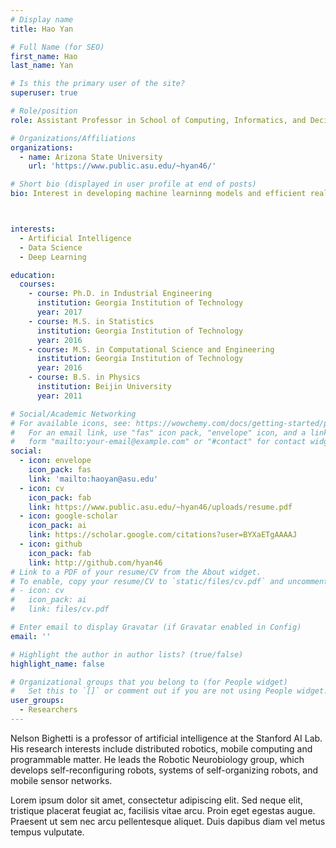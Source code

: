 ```yaml
---
# Display name
title: Hao Yan

# Full Name (for SEO)
first_name: Hao
last_name: Yan

# Is this the primary user of the site?
superuser: true

# Role/position
role: Assistant Professor in School of Computing, Informatics, and Decision Systems Engineering

# Organizations/Affiliations
organizations:
  - name: Arizona State University
    url: 'https://www.public.asu.edu/~hyan46/'

# Short bio (displayed in user profile at end of posts)
bio: Interest in developing machine learninng models and efficient real-time large-scale optimization algorithms for high-dimensional data (i.e., Images, profiles, signals) in different industrial systems and spatio-temporal systems for anomaly detection and system modeling



interests:
  - Artificial Intelligence
  - Data Science
  - Deep Learning

education:
  courses:
    - course: Ph.D. in Industrial Engineering
      institution: Georgia Institution of Technology
      year: 2017
    - course: M.S. in Statistics
      institution: Georgia Institution of Technology
      year: 2016
    - course: M.S. in Computational Science and Engineering
      institution: Georgia Institution of Technology
      year: 2016
    - course: B.S. in Physics
      institution: Beijin University
      year: 2011

# Social/Academic Networking
# For available icons, see: https://wowchemy.com/docs/getting-started/page-builder/#icons
#   For an email link, use "fas" icon pack, "envelope" icon, and a link in the
#   form "mailto:your-email@example.com" or "#contact" for contact widget.
social:
  - icon: envelope
    icon_pack: fas
    link: 'mailto:haoyan@asu.edu'
  - icon: cv
    icon_pack: fab
    link: https://www.public.asu.edu/~hyan46/uploads/resume.pdf
  - icon: google-scholar
    icon_pack: ai
    link: https://scholar.google.com/citations?user=BYXaETgAAAAJ
  - icon: github
    icon_pack: fab
    link: http://github.com/hyan46
# Link to a PDF of your resume/CV from the About widget.
# To enable, copy your resume/CV to `static/files/cv.pdf` and uncomment the lines below.
# - icon: cv
#   icon_pack: ai
#   link: files/cv.pdf

# Enter email to display Gravatar (if Gravatar enabled in Config)
email: ''

# Highlight the author in author lists? (true/false)
highlight_name: false

# Organizational groups that you belong to (for People widget)
#   Set this to `[]` or comment out if you are not using People widget.
user_groups:
  - Researchers
---
```


Nelson Bighetti is a professor of artificial intelligence at the Stanford AI Lab. His research interests include distributed robotics, mobile computing and programmable matter. He leads the Robotic Neurobiology group, which develops self-reconfiguring robots, systems of self-organizing robots, and mobile sensor networks.

Lorem ipsum dolor sit amet, consectetur adipiscing elit. Sed neque elit, tristique placerat feugiat ac, facilisis vitae arcu. Proin eget egestas augue. Praesent ut sem nec arcu pellentesque aliquet. Duis dapibus diam vel metus tempus vulputate.
